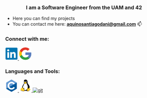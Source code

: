 <link rel="stylesheet" href="https://cdnjs.cloudflare.com/ajax/libs/font-awesome/6.0.0/css/all.min.css" integrity="sha512-QhLlLUxVa7yA6CfoSlHgemZyUwPGPsQhMOP3OVfaVZMB7VPS1InCvBE5etC+mk9iXzXMME6tb3a1yR7lmeIoYg==" crossorigin="anonymous" referrerpolicy="no-referrer" />

<h3 align="center">I am a Software Engineer from the UAM and 42</h3>

- Here you can find my projects
- You can contact me here: **aquinosantiagodani@gmail.com** 📫

<h3 align="left">Connect with me:</h3>
<p align="left">
  <a href="https://www.linkedin.com/in/danielaquino2003/" target="_blank" rel="noreferrer">
    <img src="https://raw.githubusercontent.com/devicons/devicon/master/icons/linkedin/linkedin-original.svg" alt="LinkedIn" width="40" height="40"/>
  </a>
  <a href="aquinosantiagodani@gmail.com" target="_blank" rel="noreferrer">
    <img src="https://raw.githubusercontent.com/devicons/devicon/master/icons/google/google-original.svg" alt="Email" width="40" height="40"/>
  </a>
</p>



<h3 align="left">Languages and Tools:</h3>
<p align="left">
<a href="https://www.cprogramming.com/" target="_blank" rel="noreferrer"> <img src="https://raw.githubusercontent.com/devicons/devicon/master/icons/c/c-original.svg" alt="c" width="40" height="40"/> </a>
<a href="https://www.linux.org/" target="_blank" rel="noreferrer"> <img src="https://raw.githubusercontent.com/devicons/devicon/master/icons/linux/linux-original.svg" alt="linux" width="40" height="40"/> </a>
<a href="https://git-scm.com/" target="_blank" rel="noreferrer"> <img src="https://www.vectorlogo.zone/logos/git-scm/git-scm-icon.svg" alt="git" width="40" height="40"/> </a>
</p>

